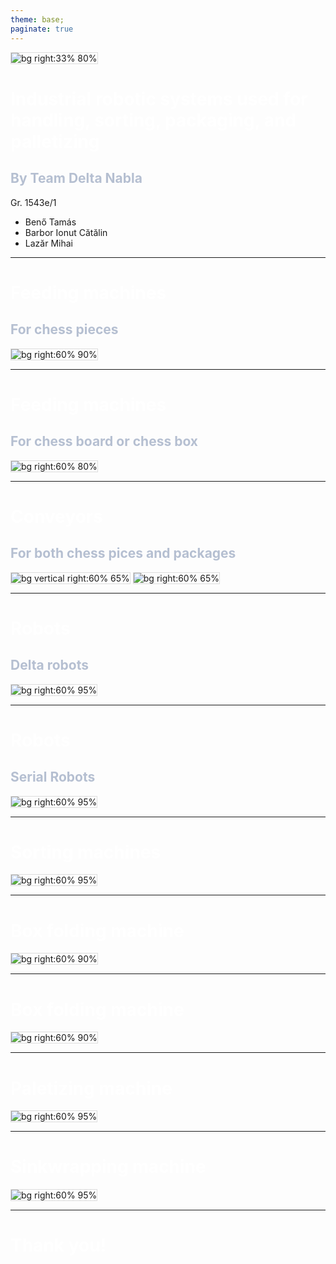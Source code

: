 ```yaml
---
theme: base;
paginate: true
---
```


<style>
section {
  background: #282C34;
  font-family: GeistMono;
  color: #ABB2BF;
  padding: 0;
  padding-right: 0;
  padding-left: 85px;
}
section#1{
  padding:0;
  padding-right: 0;
}
h1{
    color: white;
    font-weight: bold;
}
h2{
    color: #b5bfd1; 
}
img{
  border: 1px solid #ddd;
}
</style>

![bg right:33% 80%](../../Logo/Logo_Delta-Nabla.png)

# Industrial robotic systems used for handling, sorting, packaging, and palletizing

## By Team Delta Nabla

Gr. 1543e/1

- Benő Tamás
- Barbor Ionut Cătălin
- Lazăr Mihai

---

# Feeding machines

## For chess pieces

![bg right:60% 90%](assets_press/Hopper_ex1.png)

---

# Feeding machines

## For chess board or chess box

![bg right:60% 80%](assets_press/Nutek_in.png)

---

# Conveyors

## For both chess pices and packages

![bg vertical right:60% 65% ](assets_press/Conveyor_ex.png)
![bg right:60% 65%](assets_press/Conveyor_ex3.png)

---

# Robots

## Delta robots

![bg right:60% 95%](assets_press/Delta_robot_ex.png)

---

# Robots

## Serial Robots

![bg right:60% 95%](assets_press/Robot_palletizing_ex1.png)

---

# Sorting machines

![bg right:60% 95%](assets_press/Sorting_machine.png)

---

# Box folding machine

![bg right:60% 90%](assets_press/Box_folding_machine.png)

---

# Box folding machine

![bg right:60% 90%](assets_press/Box_folding_machine2.png)

---

# Paletizing machine

![bg right:60% 95%](assets_press/Palletizing_machine_1.png)

---

# Sinkwrapping machine

![bg right:60% 95%](assets_press/Sinkwrapping_machineex.png)

---

# Thank you!

